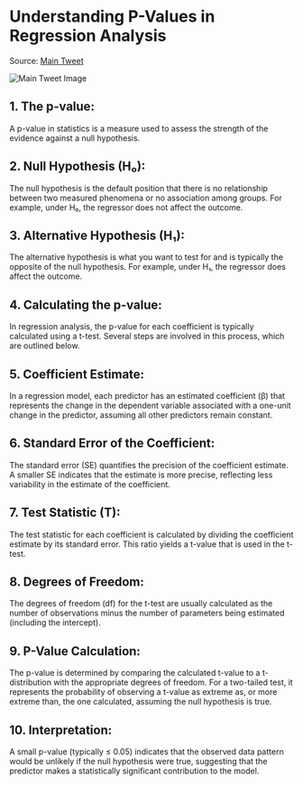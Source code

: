 # Understanding P-Values in Regression Analysis  

Source: [Main Tweet](https://x.com/mdancho84/status/1889350098003390857)

![Main Tweet Image](https://pbs.twimg.com/media/GjhR5lVXcAUyU3z?format=jpg&name=large)

## 1. The p-value:  
A p-value in statistics is a measure used to assess the strength of the evidence against a null hypothesis.  

## 2. Null Hypothesis (H₀):  
The null hypothesis is the default position that there is no relationship between two measured phenomena or no association among groups. For example, under H₀, the regressor does not affect the outcome.  

## 3. Alternative Hypothesis (H₁):  
The alternative hypothesis is what you want to test for and is typically the opposite of the null hypothesis. For example, under H₁, the regressor does affect the outcome.  

## 4. Calculating the p-value:  
In regression analysis, the p-value for each coefficient is typically calculated using a t-test. Several steps are involved in this process, which are outlined below.  

## 5. Coefficient Estimate:  
In a regression model, each predictor has an estimated coefficient (β) that represents the change in the dependent variable associated with a one-unit change in the predictor, assuming all other predictors remain constant.  

## 6. Standard Error of the Coefficient:  
The standard error (SE) quantifies the precision of the coefficient estimate. A smaller SE indicates that the estimate is more precise, reflecting less variability in the estimate of the coefficient.  

## 7. Test Statistic (T):  
The test statistic for each coefficient is calculated by dividing the coefficient estimate by its standard error. This ratio yields a t-value that is used in the t-test.  

## 8. Degrees of Freedom:  
The degrees of freedom (df) for the t-test are usually calculated as the number of observations minus the number of parameters being estimated (including the intercept).  

## 9. P-Value Calculation:  
The p-value is determined by comparing the calculated t-value to a t-distribution with the appropriate degrees of freedom. For a two-tailed test, it represents the probability of observing a t-value as extreme as, or more extreme than, the one calculated, assuming the null hypothesis is true.  

## 10. Interpretation:  
A small p-value (typically ≤ 0.05) indicates that the observed data pattern would be unlikely if the null hypothesis were true, suggesting that the predictor makes a statistically significant contribution to the model.  
